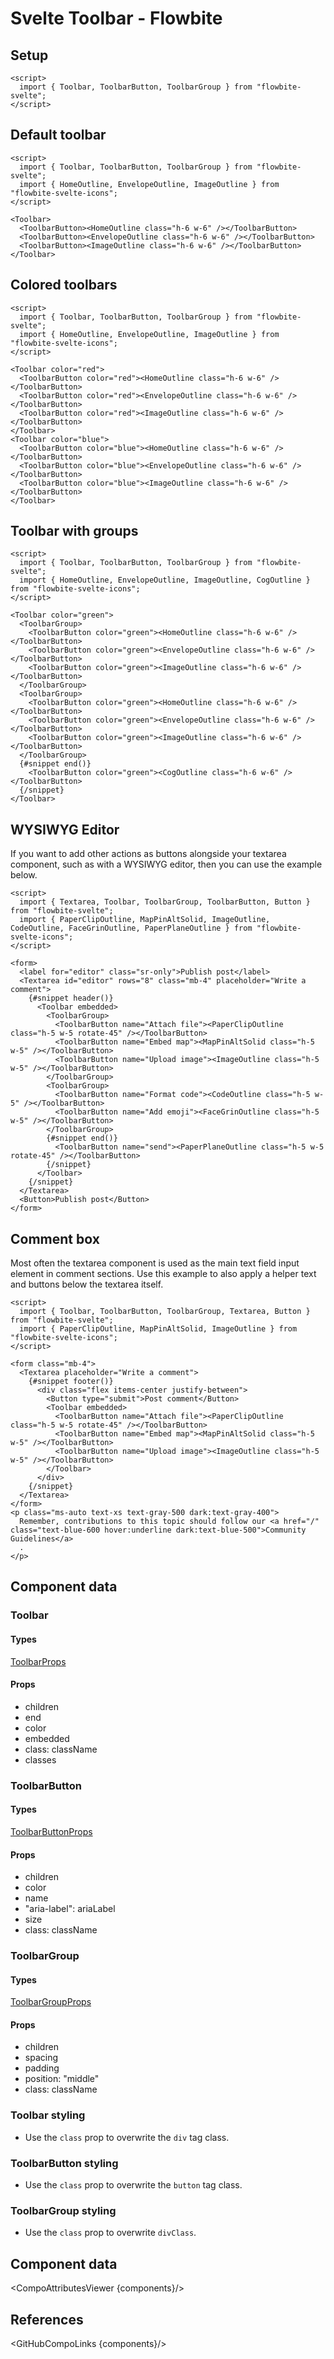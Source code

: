 # Svelte Toolbar - Flowbite


## Setup

```svelte
<script>
  import { Toolbar, ToolbarButton, ToolbarGroup } from "flowbite-svelte";
</script>
```

## Default toolbar

```svelte
<script>
  import { Toolbar, ToolbarButton, ToolbarGroup } from "flowbite-svelte";
  import { HomeOutline, EnvelopeOutline, ImageOutline } from "flowbite-svelte-icons";
</script>

<Toolbar>
  <ToolbarButton><HomeOutline class="h-6 w-6" /></ToolbarButton>
  <ToolbarButton><EnvelopeOutline class="h-6 w-6" /></ToolbarButton>
  <ToolbarButton><ImageOutline class="h-6 w-6" /></ToolbarButton>
</Toolbar>
```

## Colored toolbars

```svelte
<script>
  import { Toolbar, ToolbarButton, ToolbarGroup } from "flowbite-svelte";
  import { HomeOutline, EnvelopeOutline, ImageOutline } from "flowbite-svelte-icons";
</script>

<Toolbar color="red">
  <ToolbarButton color="red"><HomeOutline class="h-6 w-6" /></ToolbarButton>
  <ToolbarButton color="red"><EnvelopeOutline class="h-6 w-6" /></ToolbarButton>
  <ToolbarButton color="red"><ImageOutline class="h-6 w-6" /></ToolbarButton>
</Toolbar>
<Toolbar color="blue">
  <ToolbarButton color="blue"><HomeOutline class="h-6 w-6" /></ToolbarButton>
  <ToolbarButton color="blue"><EnvelopeOutline class="h-6 w-6" /></ToolbarButton>
  <ToolbarButton color="blue"><ImageOutline class="h-6 w-6" /></ToolbarButton>
</Toolbar>
```

## Toolbar with groups

```svelte
<script>
  import { Toolbar, ToolbarButton, ToolbarGroup } from "flowbite-svelte";
  import { HomeOutline, EnvelopeOutline, ImageOutline, CogOutline } from "flowbite-svelte-icons";
</script>

<Toolbar color="green">
  <ToolbarGroup>
    <ToolbarButton color="green"><HomeOutline class="h-6 w-6" /></ToolbarButton>
    <ToolbarButton color="green"><EnvelopeOutline class="h-6 w-6" /></ToolbarButton>
    <ToolbarButton color="green"><ImageOutline class="h-6 w-6" /></ToolbarButton>
  </ToolbarGroup>
  <ToolbarGroup>
    <ToolbarButton color="green"><HomeOutline class="h-6 w-6" /></ToolbarButton>
    <ToolbarButton color="green"><EnvelopeOutline class="h-6 w-6" /></ToolbarButton>
    <ToolbarButton color="green"><ImageOutline class="h-6 w-6" /></ToolbarButton>
  </ToolbarGroup>
  {#snippet end()}
    <ToolbarButton color="green"><CogOutline class="h-6 w-6" /></ToolbarButton>
  {/snippet}
</Toolbar>
```

## WYSIWYG Editor

If you want to add other actions as buttons alongside your textarea component, such as with a WYSIWYG editor, then you can use the example below.

```svelte
<script>
  import { Textarea, Toolbar, ToolbarGroup, ToolbarButton, Button } from "flowbite-svelte";
  import { PaperClipOutline, MapPinAltSolid, ImageOutline, CodeOutline, FaceGrinOutline, PaperPlaneOutline } from "flowbite-svelte-icons";
</script>

<form>
  <label for="editor" class="sr-only">Publish post</label>
  <Textarea id="editor" rows="8" class="mb-4" placeholder="Write a comment">
    {#snippet header()}
      <Toolbar embedded>
        <ToolbarGroup>
          <ToolbarButton name="Attach file"><PaperClipOutline class="h-5 w-5 rotate-45" /></ToolbarButton>
          <ToolbarButton name="Embed map"><MapPinAltSolid class="h-5 w-5" /></ToolbarButton>
          <ToolbarButton name="Upload image"><ImageOutline class="h-5 w-5" /></ToolbarButton>
        </ToolbarGroup>
        <ToolbarGroup>
          <ToolbarButton name="Format code"><CodeOutline class="h-5 w-5" /></ToolbarButton>
          <ToolbarButton name="Add emoji"><FaceGrinOutline class="h-5 w-5" /></ToolbarButton>
        </ToolbarGroup>
        {#snippet end()}
          <ToolbarButton name="send"><PaperPlaneOutline class="h-5 w-5 rotate-45" /></ToolbarButton>
        {/snippet}
      </Toolbar>
    {/snippet}
  </Textarea>
  <Button>Publish post</Button>
</form>
```

## Comment box

Most often the textarea component is used as the main text field input element in comment sections. Use this example to also apply a helper text and buttons below the textarea itself.

```svelte
<script>
  import { Toolbar, ToolbarButton, ToolbarGroup, Textarea, Button } from "flowbite-svelte";
  import { PaperClipOutline, MapPinAltSolid, ImageOutline } from "flowbite-svelte-icons";
</script>

<form class="mb-4">
  <Textarea placeholder="Write a comment">
    {#snippet footer()}
      <div class="flex items-center justify-between">
        <Button type="submit">Post comment</Button>
        <Toolbar embedded>
          <ToolbarButton name="Attach file"><PaperClipOutline class="h-5 w-5 rotate-45" /></ToolbarButton>
          <ToolbarButton name="Embed map"><MapPinAltSolid class="h-5 w-5" /></ToolbarButton>
          <ToolbarButton name="Upload image"><ImageOutline class="h-5 w-5" /></ToolbarButton>
        </Toolbar>
      </div>
    {/snippet}
  </Textarea>
</form>
<p class="ms-auto text-xs text-gray-500 dark:text-gray-400">
  Remember, contributions to this topic should follow our <a href="/" class="text-blue-600 hover:underline dark:text-blue-500">Community Guidelines</a>
  .
</p>
```

## Component data

### Toolbar

#### Types

[ToolbarProps](https://github.com/themesberg/flowbite-svelte/blob/main/src/lib/types.ts#L1115)

#### Props

- children
- end
- color
- embedded
- class: className
- classes

### ToolbarButton

#### Types

[ToolbarButtonProps](https://github.com/themesberg/flowbite-svelte/blob/main/src/lib/types.ts#L1121)

#### Props

- children
- color
- name
- "aria-label": ariaLabel
- size
- class: className

### ToolbarGroup

#### Types

[ToolbarGroupProps](https://github.com/themesberg/flowbite-svelte/blob/main/src/lib/types.ts#L1119)

#### Props

- children
- spacing
- padding
- position: "middle"
- class: className


### Toolbar styling

- Use the `class` prop to overwrite the `div` tag class.

### ToolbarButton styling

- Use the `class` prop to overwrite the `button` tag class.

### ToolbarGroup styling

- Use the `class` prop to overwrite `divClass`.

## Component data

<CompoAttributesViewer {components}/>

## References

<GitHubCompoLinks {components}/>
